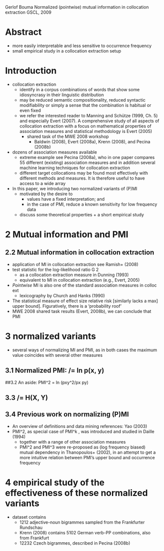 Gerlof Bouma
Normalized (pointwise) mutual information in collocation extraction
GSCL, 2009

# Abstract

* more easily interpretable and less sensitive to occurrence frequency
* small empirical study in a collocation extraction setup

# Introduction

* collocation extraction
  * identify in a corpus combinations of words that show some idiosyncrasy in
    their linguistic distribution
  * may be reduced semantic compositionality, reduced syntactic modifiability
    or simply a sense that the combination is habitual or even fixed
  * we refer the interested reader to Manning and Schütze (1999, Ch. 5) and
    especially Evert (2007). A comprehensive study of all aspects of
    collocation extraction with a focus on mathematical properties of
    association measures and statistical methodology is Evert (2005)
    * shared task of the MWE 2008 workshop
      * Baldwin (2008), Evert (2008a), Krenn (2008), and Pecina (2008b)
* dozens of association measures available
  * extreme example see Pecina (2008a), who in one paper compares 55 different
    (existing) association measures and in addition several machine learning
    techniques for collocation extraction
  * different target collocations may be found most effectively with different
    methods and measures. It is therefore useful to have access to a wide array
* In this paper, we introducing two normalized variants of (P)MI
  * motivated by the desire to
    * values have a fixed interpretation; and
    * in the case of PMI, reduce a known sensitivity for low frequency data
  * discuss some theoretical properties + a short empirical study

# 2 Mutual information and PMI

## 2.2 Mutual information in collocation extraction

* application of MI in collocation extraction see Ramish+ (2008)
* test statistic for the log-likelihood ratio G 2
  * as a collocation extraction measure in Dunning (1993)
  * equivalent to MI in collocation extraction (e.g., Evert, 2005)
* _Pointwise_ MI is also one of the standard association measures in colloc ext
  * lexicography by Church and Hanks (1990)
* The statistical measure of effect size relative risk [similarly lacks a max]
  upper bound]. Figuratively, there is a ‘probability roof’
* MWE 2008 shared task results (Evert, 2008b), we can conclude that PMI

# 3 normalized variants

* several ways of normalizing MI and PMI, as
  in both cases the maximum value coincides with several other measures

## 3.1 Normalized PMI: /= ln p(x, y)

##3.2 An aside: PMI^2 = ln (pxy^2/px py)

## 3.3 /= H(X, Y)

## 3.4 Previous work on normalizing (P)MI

* An overview of definitions and data mining references: Yao (2003)
* PMI^2, as special case of PMI^k , was introduced and studied in Daille (1994)
  * together with a range of other association measures
  * PMI^2 and PMI^3 were re-proposed as (log frequency biased) mutual
    dependency in Thanopoulos+ (2002), in an attempt to get a more intuitive
    relation between PMI’s upper bound and occurrence frequency

# 4 empirical study of the effectiveness of these normalized variants

* dataset contains
  * 1212 adjective-noun bigrammes sampled from the Frankfurter Rundschau
  * Krenn (2008) contains 5102 German verb-PP combinations, also from Frankfurt
  * 12232 Czech bigrammes, described in Pecina (2008b)

